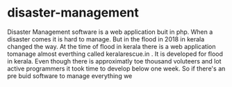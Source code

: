 # disaster-management
Disaster Management software is a web application buit in php. When a disaster comes it is hard to manage. But in the flood in 2018 in kerala changed the way. At the time of flood in kerala there is a web application tomanage almost everthing called keralarescue.in . It is developed for flood in kerala. Even though there is approximatly toe thousand voluteers and lot active programmers it took time to develop below one week. So if there's an pre buid software to manage everything we 